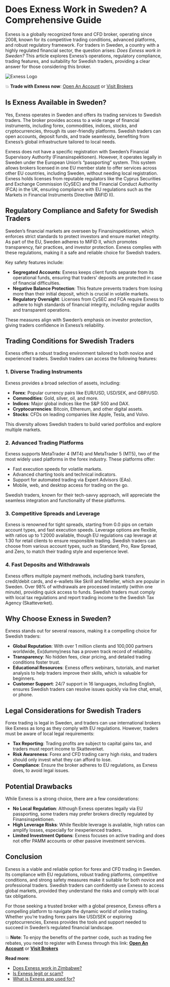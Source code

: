 # Does Exness Work in Sweden? A Comprehensive Guide

Exness is a globally recognized forex and CFD broker, operating since 2008, known for its competitive trading conditions, advanced platforms, and robust regulatory framework. For traders in Sweden, a country with a highly regulated financial sector, the question arises: *Does Exness work in Sweden?* This article explores Exness’s operations, regulatory compliance, trading features, and suitability for Swedish traders, providing a clear answer for those considering this broker.

![Exness Logo](https://d3dpet1g0ty5ed.cloudfront.net/EN_15_years_of_trading_800x800.png)

💥 **Trade with Exness now**: [Open An Account](https://one.exnesstrack.org/boarding/sign-up/a/89rj8di4n7) or [Visit Brokers](https://one.exnesstrack.org/a/89rj8di4n7)

## Is Exness Available in Sweden?

Yes, Exness operates in Sweden and offers its trading services to Swedish traders. The broker provides access to a wide range of financial instruments, including forex, commodities, indices, stocks, and cryptocurrencies, through its user-friendly platforms. Swedish traders can open accounts, deposit funds, and trade seamlessly, benefiting from Exness’s global infrastructure tailored to local needs.

Exness does not have a specific registration with Sweden’s Financial Supervisory Authority (Finansinspektionen). However, it operates legally in Sweden under the European Union’s “passporting” system. This system allows brokers licensed in one EU member state to offer services across other EU countries, including Sweden, without needing local registration. Exness holds licenses from reputable regulators like the Cyprus Securities and Exchange Commission (CySEC) and the Financial Conduct Authority (FCA) in the UK, ensuring compliance with EU regulations such as the Markets in Financial Instruments Directive (MiFID II).

## Regulatory Compliance and Safety for Swedish Traders

Sweden’s financial markets are overseen by Finansinspektionen, which enforces strict standards to protect investors and ensure market integrity. As part of the EU, Sweden adheres to MiFID II, which promotes transparency, fair practices, and investor protection. Exness complies with these regulations, making it a safe and reliable choice for Swedish traders.

Key safety features include:

- **Segregated Accounts**: Exness keeps client funds separate from its operational funds, ensuring that traders’ deposits are protected in case of financial difficulties.
- **Negative Balance Protection**: This feature prevents traders from losing more than their initial deposit, which is crucial in volatile markets.
- **Regulatory Oversight**: Licenses from CySEC and FCA require Exness to adhere to high standards of financial integrity, including regular audits and transparent operations.

These measures align with Sweden’s emphasis on investor protection, giving traders confidence in Exness’s reliability.

## Trading Conditions for Swedish Traders

Exness offers a robust trading environment tailored to both novice and experienced traders. Swedish traders can access the following features:

### 1. Diverse Trading Instruments
Exness provides a broad selection of assets, including:
- **Forex**: Popular currency pairs like EUR/USD, USD/SEK, and GBP/USD.
- **Commodities**: Gold, silver, oil, and more.
- **Indices**: Major global indices like the S&P 500 and DAX.
- **Cryptocurrencies**: Bitcoin, Ethereum, and other digital assets.
- **Stocks**: CFDs on leading companies like Apple, Tesla, and Volvo.

This diversity allows Swedish traders to build varied portfolios and explore multiple markets.

### 2. Advanced Trading Platforms
Exness supports MetaTrader 4 (MT4) and MetaTrader 5 (MT5), two of the most widely used platforms in the forex industry. These platforms offer:
- Fast execution speeds for volatile markets.
- Advanced charting tools and technical indicators.
- Support for automated trading via Expert Advisors (EAs).
- Mobile, web, and desktop access for trading on the go.

Swedish traders, known for their tech-savvy approach, will appreciate the seamless integration and functionality of these platforms.

### 3. Competitive Spreads and Leverage
Exness is renowned for tight spreads, starting from 0.0 pips on certain account types, and fast execution speeds. Leverage options are flexible, with ratios up to 1:2000 available, though EU regulations cap leverage at 1:30 for retail clients to ensure responsible trading. Swedish traders can choose from various account types, such as Standard, Pro, Raw Spread, and Zero, to match their trading style and experience level.

### 4. Fast Deposits and Withdrawals
Exness offers multiple payment methods, including bank transfers, credit/debit cards, and e-wallets like Skrill and Neteller, which are popular in Sweden. Over 98% of withdrawals are processed instantly (within one minute), providing quick access to funds. Swedish traders must comply with local tax regulations and report trading income to the Swedish Tax Agency (Skatteverket).

## Why Choose Exness in Sweden?

Exness stands out for several reasons, making it a compelling choice for Swedish traders:

- **Global Reputation**: With over 1 million clients and 100,000 partners worldwide, Ex(dummy)ness has a proven track record of reliability.
- **Transparency**: No hidden fees, clear pricing, and detailed trading conditions foster trust.
- **Educational Resources**: Exness offers webinars, tutorials, and market analysis to help traders improve their skills, which is valuable for beginners.
- **Customer Support**: 24/7 support in 16 languages, including English, ensures Swedish traders can resolve issues quickly via live chat, email, or phone.

## Legal Considerations for Swedish Traders

Forex trading is legal in Sweden, and traders can use international brokers like Exness as long as they comply with EU regulations. However, traders must be aware of local legal requirements:
- **Tax Reporting**: Trading profits are subject to capital gains tax, and traders must report income to Skatteverket.
- **Risk Awareness**: Forex and CFD trading carry high risks, and traders should only invest what they can afford to lose.
- **Compliance**: Ensure the broker adheres to EU regulations, as Exness does, to avoid legal issues.

## Potential Drawbacks

While Exness is a strong choice, there are a few considerations:
- **No Local Regulation**: Although Exness operates legally via EU passporting, some traders may prefer brokers directly regulated by Finansinspektionen.
- **High Leverage Risks**: While flexible leverage is available, high ratios can amplify losses, especially for inexperienced traders.
- **Limited Investment Options**: Exness focuses on active trading and does not offer PAMM accounts or other passive investment services.

## Conclusion

Exness is a viable and reliable option for forex and CFD trading in Sweden. Its compliance with EU regulations, robust trading platforms, competitive conditions, and strong safety measures make it suitable for both novice and professional traders. Swedish traders can confidently use Exness to access global markets, provided they understand the risks and comply with local tax obligations.

For those seeking a trusted broker with a global presence, Exness offers a compelling platform to navigate the dynamic world of online trading. Whether you’re trading forex pairs like USD/SEK or exploring cryptocurrencies, Exness provides the tools and support needed to succeed in Sweden’s regulated financial landscape.

💥 **Note**: To enjoy the benefits of the partner code, such as trading fee rebates, you need to register with Exness through this link: **[Open An Account](https://one.exnesstrack.org/boarding/sign-up/a/89rj8di4n7)** or **[Visit Brokers](https://one.exnesstrack.org/a/89rj8di4n7)**

**Read more**:
- [Does Exness work in Zimbabwe?](https://github.com/AlexMic9/Exness/blob/main/Does%20Exness%20Work%20in%20Zimbabwe%3F%20A%20Comprehensive%20Guide.md)
- [Is Exness legit or scam?](https://github.com/AlexMic9/Exness/blob/main/Is%20Exness%20Legit%20or%20Scam%3F%20A%20Comprehensive%20Review%20for%20Traders.md)
- [What is Exness app used for?](https://github.com/AlexMic9/Exness/blob/main/What%20is%20Exness%20App%20Used%20For%3F%20A%20Comprehensive%20Review.md)
